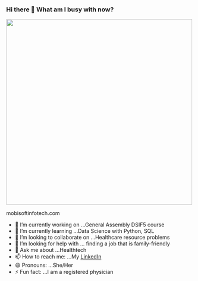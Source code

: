 ### Hi there 👋 What am I busy with now? 

<img src="https://mobisoftinfotech.com/resources/wp-content/uploads/2019/03/benefits-data-science-healthcare-blog.png" width='500'/><figcaption>mobisoftinfotech.com</figcaption>

- 🔭 I’m currently working on ...General Assembly DSIF5 course
- 🌱 I’m currently learning ...Data Science with Python, SQL
- 👯 I’m looking to collaborate on ...Healthcare resource problems
- 🤔 I’m looking for help with ... finding a job that is family-friendly
- 💬 Ask me about ...Healthtech
- 📫 How to reach me: ...My [LinkedIn](https://www.linkedin.com/in/yxmauw/)
- 😄 Pronouns: ...She/Her
- ⚡ Fun fact: ...I am a registered physician

